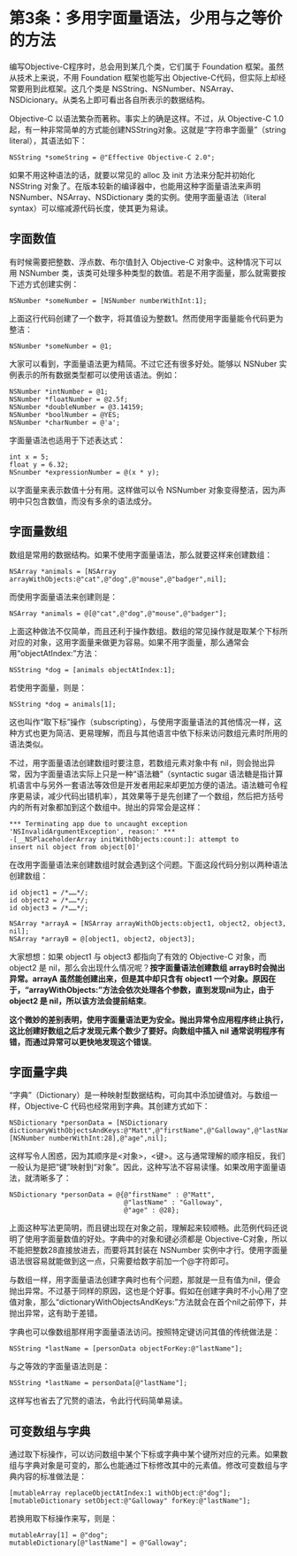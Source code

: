 # 第3条：多用字面量语法，少用与之等价的方法

编写Objective-C程序时，总会用到某几个类，它们属于 Foundation 框架。虽然从技术上来说，不用 Foundation 框架也能写出 Objective-C代码，但实际上却经常要用到此框架。这几个类是 NSString、NSNumber、NSArray、NSDicionary。从类名上即可看出各自所表示的数据结构。

Objective-C 以语法繁杂而著称。事实上的确是这样。不过，从 Objective-C 1.0起，有一种非常简单的方式能创建NSString对象。这就是“字符串字面量”（string literal），其语法如下：

```
NSString *someString = @"Effective Objective-C 2.0";
```

如果不用这种语法的话，就要以常见的 alloc 及 init 方法来分配并初始化 NSString 对象了。在版本较新的编译器中，也能用这种字面量语法来声明 NSNumber、NSArray、NSDictionary 类的实例。使用字面量语法（literal syntax）可以缩减源代码长度，使其更为易读。

## 字面数值

有时候需要把整数、浮点数、布尔值封入 Objective-C 对象中。这种情况下可以用 NSNumber 类，该类可处理多种类型的数值。若是不用字面量，那么就需要按下述方式创建实例：

```
NSNumber *someNumber = [NSNumber numberWithInt:1];
```

上面这行代码创建了一个数字，将其值设为整数1。然而使用字面量能令代码更为整洁：

```
NSNumber *someNumber = @1;
```

大家可以看到，字面量语法更为精简。不过它还有很多好处。能够以 NSNuber 实例表示的所有数据类型都可以使用该语法。例如：

```
NSNumber *intNumber = @1;
NSNumber *floatNumber = @2.5f;
NSNumber *doubleNumber = @3.14159;
NSNumber *boolNumber = @YES;
NSNumber *charNumber = @'a';
```

字面量语法也适用于下述表达式：

```
int x = 5;
float y = 6.32;
NSnumber *expressionNumber = @(x * y);
```

以字面量来表示数值十分有用。这样做可以令 NSNumber 对象变得整洁，因为声明中只包含数值，而没有多余的语法成分。

## 字面量数组

数组是常用的数据结构。如果不使用字面量语法，那么就要这样来创建数组：

```
NSArray *animals = [NSArray arrayWithObjects:@"cat",@"dog",@"mouse",@"badger",nil];
```

而使用字面量语法来创建则是：

```
NSArray *animals = @[@"cat",@"dog",@"mouse",@"badger"];
```

上面这种做法不仅简单，而且还利于操作数组。数组的常见操作就是取某个下标所对应的对象，这用字面量来做更为容易。如果不用字面量，那么通常会用“objectAtIndex:”方法：

```
NSString *dog = [animals objectAtIndex:1];
```

若使用字面量，则是：

```
NSString *dog = animals[1];
```

这也叫作“取下标”操作（subscripting），与使用字面量语法的其他情况一样，这种方式也更为简洁、更易理解，而且与其他语言中依下标来访问数组元素时所用的语法类似。

不过，用字面量语法创建数组时要注意，若数组元素对象中有 nil，则会抛出异常，因为字面量语法实际上只是一种“语法糖”（syntactic sugar 语法糖是指计算机语言中与另外一套语法等效但是开发者用起来却更加方便的语法。语法糖可令程序更易读，减少代码出错机率），其效果等于是先创建了一个数组，然后把方括号内的所有对象都加到这个数组中。抛出的异常会是这样：

```
*** Terminating app due to uncaught exception 'NSInvalidArgumentException', reason:' ***
-[__NSPlaceholderArray initWithObjects:count:]: attempt to 
insert nil object from object[0]'
```

在改用字面量语法来创建数组时就会遇到这个问题。下面这段代码分别以两种语法创建数组：

```
id object1 = /*……*/;
id object2 = /*……*/;
id object3 = /*……*/;

NSArray *arrayA = [NSArray arrayWithObjects:object1, object2, object3, nil];
NSArray *arrayB = @[object1, object2, object3];
```

大家想想：如果 object1 与 object3 都指向了有效的 Objective-C 对象，而 object2 是 nil，那么会出现什么情况呢？**按字面量语法创建数组 arrayB时会抛出异常。arrayA 虽然能创建出来，但是其中却只含有 object1 一个对象。原因在于，“arrayWithObjects:”方法会依次处理各个参数，直到发现nil为止，由于 object2 是 nil，所以该方法会提前结束**。

**这个微妙的差别表明，使用字面量语法更为安全。抛出异常令应用程序终止执行，这比创建好数组之后才发现元素个数少了要好。向数组中插入 nil 通常说明程序有错，而通过异常可以更快地发现这个错误**。

## 字面量字典

“字典”（Dictionary）是一种映射型数据结构，可向其中添加键值对。与数组一样，Objective-C 代码也经常用到字典。其创建方式如下：

```
NSDictionary *personData = [NSDictionary dictionaryWithObjectsAndKeys:@"Matt",@"firstName",@"Galloway",@"lastName",[NSNumber numberWithInt:28],@"age",nil];
```

这样写令人困惑，因为其顺序是<对象>，<键>。这与通常理解的顺序相反，我们一般认为是把“键”映射到“对象”。因此，这种写法不容易读懂。如果改用字面量语法，就清晰多了：

```
NSDictionary *personData = @{@"firstName" : @"Matt",
                             @"lastName" : "Galloway",
                             @"age" : @28};
```

上面这种写法更简明，而且键出现在对象之前，理解起来较顺畅。此范例代码还说明了使用字面量数值的好处。字典中的对象和键必须都是 Objective-C对象，所以不能把整数28直接放进去，而要将其封装在 NSNumber 实例中才行。使用字面量语法很容易就能做到这一点，只需要给数字前加一个@字符即可。

与数组一样，用字面量语法创建字典时也有个问题，那就是一旦有值为nil，便会抛出异常。不过基于同样的原因，这也是个好事。假如在创建字典时不小心用了空值对象，那么“dictionaryWithObjectsAndKeys:”方法就会在首个nil之前停下，并抛出异常，这有助于差错。

字典也可以像数组那样用字面量语法访问。按照特定键访问其值的传统做法是：

```
NSString *lastName = [personData objectForKey:@"lastName"];
```

与之等效的字面量语法则是：

```
NSString *lastName = personData[@"lastName"];
```

这样写也省去了冗赘的语法，令此行代码简单易读。

## 可变数组与字典

通过取下标操作，可以访问数组中某个下标或字典中某个键所对应的元素。如果数组与字典对象是可变的，那么也能通过下标修改其中的元素值。修改可变数组与字典内容的标准做法是：

```
[mutableArray replaceObjectAtIndex:1 withObject:@"dog"];
[mutableDictionary setObject:@"Galloway" forKey:@"lastName"];
```

若换用取下标操作来写，则是：

```
mutableArray[1] = @"dog";
mutableDictionary[@"lastName"] = @"Galloway";
```
















